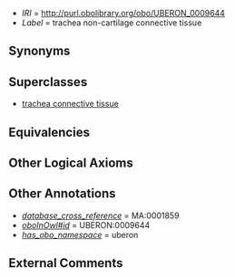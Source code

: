  * *IRI* = http://purl.obolibrary.org/obo/UBERON_0009644
 * *Label* = trachea non-cartilage connective tissue

## Synonyms


## Superclasses

 * [trachea connective tissue](../../UBERON/71/UBERON_0003571.md)

## Equivalencies


## Other Logical Axioms


## Other Annotations

 * *[database_cross_reference](../../ef/oboInOwl#hasDbXref.md)* = MA:0001859
 * *[oboInOwl#id](../../id/oboInOwl#id.md)* = UBERON:0009644
 * *[has_obo_namespace](../../ce/oboInOwl#hasOBONamespace.md)* = uberon

## External Comments

